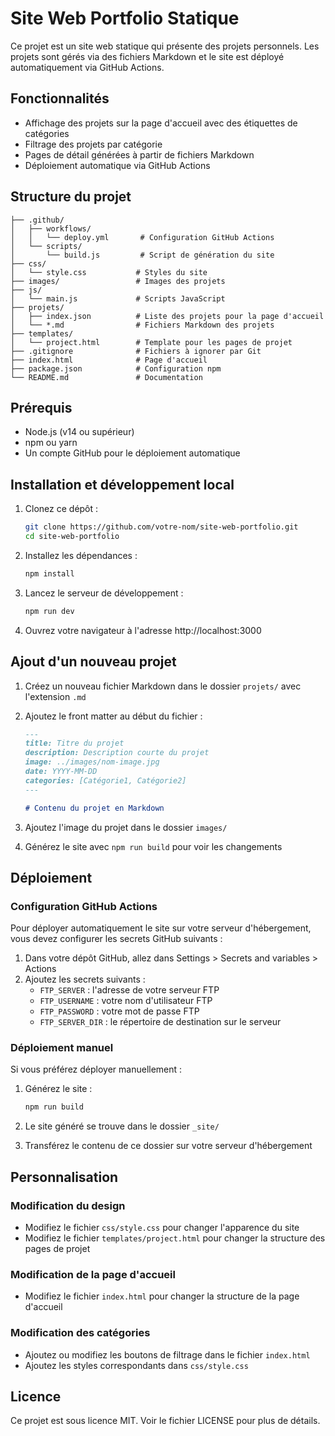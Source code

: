 # Site Web Portfolio Statique

Ce projet est un site web statique qui présente des projets personnels. Les projets sont gérés via des fichiers Markdown et le site est déployé automatiquement via GitHub Actions.

## Fonctionnalités

- Affichage des projets sur la page d'accueil avec des étiquettes de catégories
- Filtrage des projets par catégorie
- Pages de détail générées à partir de fichiers Markdown
- Déploiement automatique via GitHub Actions

## Structure du projet

```
├── .github/
│   ├── workflows/
│   │   └── deploy.yml       # Configuration GitHub Actions
│   └── scripts/
│       └── build.js         # Script de génération du site
├── css/
│   └── style.css           # Styles du site
├── images/                 # Images des projets
├── js/
│   └── main.js             # Scripts JavaScript
├── projets/
│   ├── index.json          # Liste des projets pour la page d'accueil
│   └── *.md                # Fichiers Markdown des projets
├── templates/
│   └── project.html        # Template pour les pages de projet
├── .gitignore              # Fichiers à ignorer par Git
├── index.html              # Page d'accueil
├── package.json            # Configuration npm
└── README.md               # Documentation
```

## Prérequis

- Node.js (v14 ou supérieur)
- npm ou yarn
- Un compte GitHub pour le déploiement automatique

## Installation et développement local

1. Clonez ce dépôt :
   ```bash
   git clone https://github.com/votre-nom/site-web-portfolio.git
   cd site-web-portfolio
   ```

2. Installez les dépendances :
   ```bash
   npm install
   ```

3. Lancez le serveur de développement :
   ```bash
   npm run dev
   ```

4. Ouvrez votre navigateur à l'adresse http://localhost:3000

## Ajout d'un nouveau projet

1. Créez un nouveau fichier Markdown dans le dossier `projets/` avec l'extension `.md`
2. Ajoutez le front matter au début du fichier :
   ```markdown
   ---
   title: Titre du projet
   description: Description courte du projet
   image: ../images/nom-image.jpg
   date: YYYY-MM-DD
   categories: [Catégorie1, Catégorie2]
   ---

   # Contenu du projet en Markdown
   ```

3. Ajoutez l'image du projet dans le dossier `images/`
4. Générez le site avec `npm run build` pour voir les changements

## Déploiement

### Configuration GitHub Actions

Pour déployer automatiquement le site sur votre serveur d'hébergement, vous devez configurer les secrets GitHub suivants :

1. Dans votre dépôt GitHub, allez dans Settings > Secrets and variables > Actions
2. Ajoutez les secrets suivants :
   - `FTP_SERVER` : l'adresse de votre serveur FTP
   - `FTP_USERNAME` : votre nom d'utilisateur FTP
   - `FTP_PASSWORD` : votre mot de passe FTP
   - `FTP_SERVER_DIR` : le répertoire de destination sur le serveur

### Déploiement manuel

Si vous préférez déployer manuellement :

1. Générez le site :
   ```bash
   npm run build
   ```

2. Le site généré se trouve dans le dossier `_site/`
3. Transférez le contenu de ce dossier sur votre serveur d'hébergement

## Personnalisation

### Modification du design

- Modifiez le fichier `css/style.css` pour changer l'apparence du site
- Modifiez le fichier `templates/project.html` pour changer la structure des pages de projet

### Modification de la page d'accueil

- Modifiez le fichier `index.html` pour changer la structure de la page d'accueil

### Modification des catégories

- Ajoutez ou modifiez les boutons de filtrage dans le fichier `index.html`
- Ajoutez les styles correspondants dans `css/style.css`

## Licence

Ce projet est sous licence MIT. Voir le fichier LICENSE pour plus de détails.